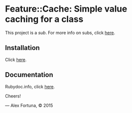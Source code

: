 
Feature::Cache: Simple value caching for a class
================================================

This project is a *sub*. For more info on subs, click [here](https://github.com/dadooda/subs).

Installation
------------

Click [here](https://github.com/dadooda/subs#installation).

Documentation
-------------

Rubydoc.info, click [here](http://www.rubydoc.info/github/dadooda/feature-cache/master/Feature/Cache).


Cheers!

&mdash; Alex Fortuna, &copy; 2015
